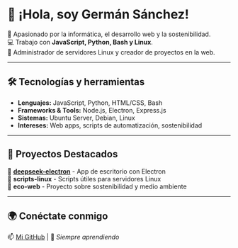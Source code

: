 # 👋 ¡Hola, soy Germán Sánchez!

🚀 Apasionado por la informática, el desarrollo web y la sostenibilidad.  
💻 Trabajo con **JavaScript, Python, Bash y Linux**.  
🔧 Administrador de servidores Linux y creador de proyectos en la web.  

---

## 🛠️ Tecnologías y herramientas
- **Lenguajes:** JavaScript, Python, HTML/CSS, Bash  
- **Frameworks & Tools:** Node.js, Electron, Express.js  
- **Sistemas:** Ubuntu Server, Debian, Linux  
- **Intereses:** Web apps, scripts de automatización, sostenibilidad

---

## 📌 Proyectos Destacados
🔹 **[deepseek-electron](https://github.com/Zarrapo/deepseek-electron)** - App de escritorio con Electron  
🔹 **scripts-linux** - Scripts útiles para servidores Linux  
🔹 **eco-web** - Proyecto sobre sostenibilidad y medio ambiente  

---

## 🌍 Conéctate conmigo
📫 [Mi GitHub](https://github.com/Zarrapo) | 🌱 *Siempre aprendiendo*
